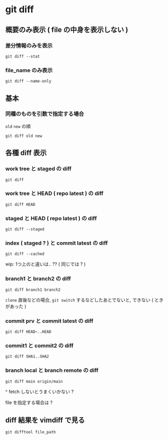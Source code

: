 
# git diff


## 概要のみ表示 ( file の中身を表示しない )

### 差分情報のみを表示

```
git diff --stat
```


### file_name のみ表示

```
git diff --name-only
```



## 基本

### 同種のものを引数で指定する場合

`old` `new` の順

```
git diff old new
```



## 各種 diff 表示

### work tree と staged の diff

```
git diff
```


### work tree と HEAD ( repo latest ) の diff

```
git diff HEAD
```


### staged と HEAD ( repo latest ) の diff

```
git diff --staged
```


### index ( staged ? ) と commit latest の diff

```
git diff --cached
```

wip: 1つ上のと違いは.. ?? ( 同じでは ? )


### branch1 と branch2 の diff

```
git diff branch1 branch2
```

`clone` 直後などの場合, `git switch` するなどしたあとでないと,
できない ( ときがあった )


### commit prv と commit latest の diff

```
git diff HEAD~..HEAD
```


### commit1 と commit2 の diff

```
git diff SHA1..SHA2
```


### branch local と branch remote の diff

```
git diff main origin/main
```

^ fetch しないとうまくいかない ?

file を指定する場合は ?



## diff 結果を vimdiff で見る

```
git difftool file_path
```



